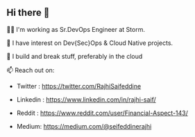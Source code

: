 ## Hi there 👋

👨‍💻 I'm working as Sr.DevOps Engineer at Storm.

🔭 I have interest on Dev{Sec}Ops & Cloud Native projects.

👨‍ I build and break stuff, preferably in the cloud

📫 Reach out on:

  - Twitter : https://twitter.com/RajhiSaifeddine
  
  - Linkedin : https://www.linkedin.com/in/rajhi-saif/
  
  - Reddit : https://www.reddit.com/user/Financial-Aspect-143/
  
  - Medium: https://medium.com/@seifeddinerajhi


